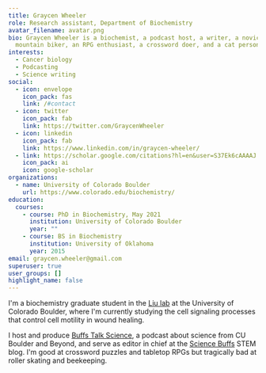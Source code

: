 ```yaml
---
title: Graycen Wheeler
role: Research assistant, Department of Biochemistry
avatar_filename: avatar.png
bio: Graycen Wheeler is a biochemist, a podcast host, a writer, a novice
  mountain biker, an RPG enthusiast, a crossword doer, and a cat person.
interests:
  - Cancer biology
  - Podcasting
  - Science writing
social:
  - icon: envelope
    icon_pack: fas
    link: /#contact
  - icon: twitter
    icon_pack: fab
    link: https://twitter.com/GraycenWheeler
  - icon: linkedin
    icon_pack: fab
    link: https://www.linkedin.com/in/graycen-wheeler/
  - link: https://scholar.google.com/citations?hl=en&user=S37Ek6cAAAAJ
    icon_pack: ai
    icon: google-scholar
organizations:
  - name: University of Colorado Boulder
    url: https://www.colorado.edu/biochemistry/
education:
  courses:
    - course: PhD in Biochemistry, May 2021
      institution: University of Colorado Boulder
      year: ""
    - course: BS in Biochemistry
      institution: University of Oklahoma
      year: 2015
email: graycen.wheeler@gmail.com
superuser: true
user_groups: []
highlight_name: false
---
```

I'm a biochemistry graduate student in the [Liu lab](https://www.colorado.edu/lab/liu/) at the University of Colorado Boulder, where I'm currently studying the cell signaling processes that control cell motility in wound healing.

I host and produce [Buffs Talk Science](https://buffstalkscience.com/), a podcast about science from CU Boulder and Beyond, and serve as editor in chief at the [Science Buffs](https://sciencebuffs.org/tag/graycen-wheeler/) STEM blog. I'm good at crossword puzzles and tabletop RPGs but tragically bad at roller skating and beekeeping.
